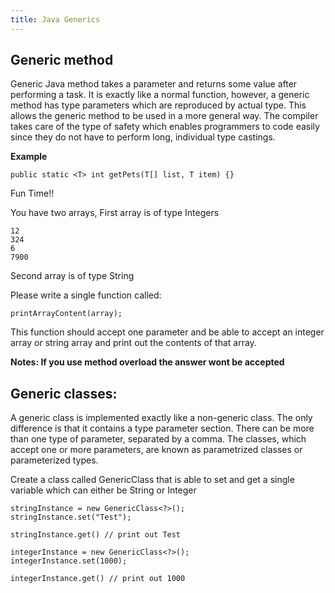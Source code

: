 ```yaml
---
title: Java Generics
---
```


## Generic method 
Generic Java method takes a parameter and returns some value after performing a task. It is exactly like a normal function, however, a generic method has type parameters which are reproduced by actual type. This allows the generic method to be used in a more general way. The compiler takes care of the type of safety which enables programmers to code easily since they do not have to perform long, individual type castings.

**Example**

```
public static <T> int getPets(T[] list, T item) {}
```

Fun Time!!

You have two arrays,
First array is of type Integers
```
12
324
6
7900
```
Second array is of type String

Please write a single function called:

```
printArrayContent(array);
```

This function should accept one parameter and be able to accept an integer array or string array and print out the contents of that array.

**Notes: If you use method overload the answer wont be accepted**

## Generic classes: 

A generic class is implemented exactly like a non-generic class. The only difference is that it contains a type parameter section. There can be more than one type of parameter, separated by a comma. The classes, which accept one or more parameters, ​are known as parametrized classes or parameterized types.

Create a class called GenericClass that is able to set and get a single variable which can either be String or Integer

```
stringInstance = new GenericClass<?>();
stringInstance.set("Test");

stringInstance.get() // print out Test

integerInstance = new GenericClass<?>();
integerInstance.set(1000);

integerInstance.get() // print out 1000

```